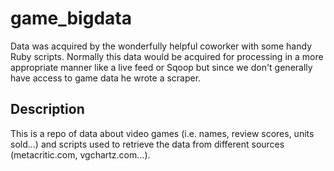 game_bigdata
============

Data was acquired by the wonderfully helpful coworker with some handy Ruby scripts.  Normally this 
data would be acquired for processing in a more appropriate manner like a live feed or Sqoop but since we don't generally have access to game data
he wrote a scraper.


Description
-----------

This is a repo of data about video games (i.e. names, review scores, units sold...) and scripts used to 
retrieve the data from different sources (metacritic.com, vgchartz.com...).